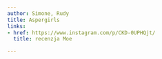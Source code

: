 ```yaml
---
author: Simone, Rudy
title: Aspergirls
links:
- href: https://www.instagram.com/p/CKD-0UPHQjt/
  title: recenzja Moe

---
```

